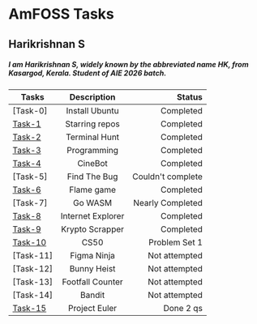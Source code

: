 # AmFOSS Tasks
## Harikrishnan S
##### I am Harikrishnan S, widely known by the abbreviated name HK, from Kasargod, Kerala. Student of AIE 2026 batch.

| Tasks           | Description           | Status             |
| --------------- |:---------------------:| ------------------:|
| [Task-0]        | Install Ubuntu        | Completed          |
| [Task-1](https://github.com/hks3333/amfoss-tasks/tree/main/task-1)        | Starring repos        | Completed          |
| [Task-2](https://github.com/hks3333/amfoss-tasks/tree/main/task-2)        | Terminal Hunt         | Completed          |
| [Task-3](https://github.com/hks3333/amfoss-tasks/tree/main/task-3)        | Programming           | Completed          |
| [Task-4](https://github.com/hks3333/amfoss-tasks/tree/main/task-4)        | CineBot               | Completed          | 
| [Task-5]        | Find The Bug          | Couldn't complete  | 
| [Task-6](https://github.com/hks3333/amfoss-tasks/tree/main/task-6)        | Flame game            | Completed          |
| [Task-7]        | Go WASM               | Nearly Completed   |
| [Task-8](https://github.com/hks3333/amfoss-tasks/tree/main/task-8)        | Internet Explorer     | Completed          |
| [Task-9](https://github.com/hks3333/amfoss-tasks/tree/main/task-9)        | Krypto Scrapper       | Completed          |
| [Task-10](https://github.com/hks3333/amfoss-tasks/tree/main/task-10)       | CS50                  | Problem Set 1         |
| [Task-11]       | Figma Ninja           | Not attempted      |
| [Task-12]       | Bunny Heist           | Not attempted      |
| [Task-13]       | Footfall Counter      | Not attempted      |
| [Task-14]       | Bandit                | Not attempted      |
| [Task-15](https://github.com/hks3333/amfoss-tasks/tree/main/task-15)       | Project Euler         | Done 2 qs          |
